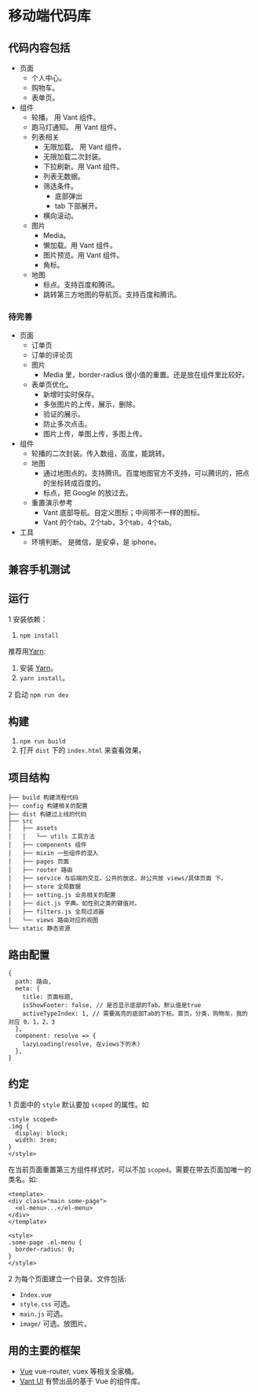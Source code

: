 # 移动端代码库
## 代码内容包括
* 页面
  * 个人中心。
  * 购物车。
  * 表单页。
* 组件
  * 轮播。 用 Vant 组件。
  * 跑马灯通知。 用 Vant 组件。
  * 列表相关
    * 无限加载。 用 Vant 组件。
    * 无限加载二次封装。
    * 下拉刷新。用 Vant 组件。
    * 列表无数据。
    * 筛选条件。
      * 底部弹出
      * tab 下部展开。
    * 横向滚动。
  * 图片
    * Media。
    * 懒加载。用 Vant 组件。
    * 图片预览。用 Vant 组件。
    * 角标。
  * 地图
    * 标点。支持百度和腾讯。
    * 跳转第三方地图的导航页。支持百度和腾讯。

### 待完善
* 页面
  * 订单页
  * 订单的评论页
  * 图片
    * Media 里，border-radius 很小值的重置。还是放在组件里比较好。
  * 表单页优化。
    * 新增时实时保存。
    * 多张图片的上传，展示，删除。
    * 验证的展示。
    * 防止多次点击。
    * 图片上传，单图上传，多图上传。
* 组件
  * 轮播的二次封装。传入数组，高度，能跳转。
  * 地图
    * 通过地图点的。支持腾讯。百度地图官方不支持，可以腾讯的，把点的坐标转成百度的。
    * 标点，把 Google 的放过去。
  * 重置演示参考
    * Vant 底部导航。自定义图标；中间带不一样的图标。
    * Vant 的个tab。2个tab，3个tab，4个tab。
* 工具
  * 环境判断。 是微信，是安卓，是 iphone。

## 兼容手机测试

## 运行
1 安装依赖：  

1. `npm install`

推荐用[Yarn](https://yarnpkg.com/en/docs/install):
1. 安装 [Yarn](https://yarnpkg.com/en/docs/install)。
1. `yarn install`。

2 启动 `npm run dev`

## 构建
1. `npm run build`
1. 打开 `dist` 下的 `index.html` 来查看效果。

## 项目结构
```
├── build 构建流程代码
├── config 构建相关的配置
├── dist 构建过上线的代码
├── src
│   ├── assets 
│   │   └── utils 工具方法
│   ├── components 组件
│   ├── mixin 一些组件的混入
│   ├── pages 页面
│   ├── router 路由
│   ├── service 与后端的交互。公共的放这，非公共放 views/具体页面 下。
│   ├── store 全局数据
│   ├── setting.js 业务相关的配置
│   ├── dict.js 字典。如性别之类的键值对。
│   ├── filters.js 全局过滤器
│   └── views 路由对应的视图
└── static 静态资源
```

## 路由配置
```
{
  path: 路由,
  meta: {
    title: 页面标题, 
    isShowFooter: false, // 是否显示底部的Tab。默认值是true
    activeTypeIndex: 1, // 需要高亮的底部Tab的下标。首页，分类，购物车，我的 对应 0，1，2，3
  },
  component: resolve => {
    lazyLoading(resolve, 在views下的木)
  },
}
```

## 约定
1 页面中的 `style` 默认要加 `scoped` 的属性。如
```
<style scoped>
.img {
  display: block;
  width: 3rem;
}
</style>
```

在当前页面重置第三方组件样式时，可以不加 `scoped`。需要在带去页面加唯一的类名。如:  

```
<template>
<div class="main some-page">
  <el-menu>...</el-menu>
</div>
</template>

<style>
.some-page .el-menu {
  border-radius: 0;
}
</style>
```

2 为每个页面建立一个目录。文件包括:
* `Index.vue` 
* `style.css` 可选。
* `main.js` 可选。
* `image/` 可选。放图片。

## 用的主要的框架
* [Vue](http://vuejs.org/) vue-router, vuex 等相关全家桶。
* [Vant UI](https://www.youzanyun.com/zanui/vant#/zh-CN/component/intro) 有赞出品的基于 Vue 的组件库。